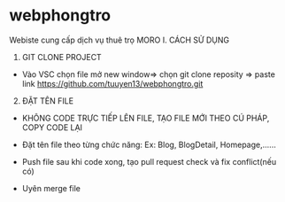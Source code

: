 # webphongtro
Webiste cung cấp dịch vụ thuê trọ MORO
I. CÁCH SỬ DỤNG 
1. GIT CLONE PROJECT 
- Vào VSC chọn file mở new window=> chọn git clone reposity => paste link 
https://github.com/tuuyen13/webphongtro.git
2. ĐẶT TÊN FILE 
- KHÔNG CODE TRỰC TIẾP LÊN FILE, TẠO FILE MỚI THEO CÚ PHÁP, COPY CODE LẠI 
- Đặt tên file theo từng chức năng: Ex: Blog, BlogDetail, Homepage,......

- Push file sau khi code xong, tạo pull request check và fix conflict(nếu có)
- Uyên merge file



